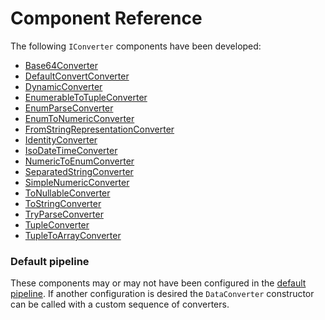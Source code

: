 # Component Reference

The following `IConverter` components have been developed:

* [Base64Converter](base64.md)
* [DefaultConvertConverter](default.md)
* [DynamicConverter](dynamic.md)
* [EnumerableToTupleConverter](enumerable2tuple.md)
* [EnumParseConverter](enumParse.md)
* [EnumToNumericConverter](enumToNum.md)
* [FromStringRepresentationConverter](fromStringRep.md)
* [IdentityConverter](identity.md)
* [IsoDateTimeConverter](isoDate.md)
* [NumericToEnumConverter](numToEnum.md)
* [SeparatedStringConverter](sepString.md)
* [SimpleNumericConverter](simpleNum.md)
* [ToNullableConverter](toNullable.md)
* [ToStringConverter](toString.md)
* [TryParseConverter](tryParse.md)
* [TupleConverter](tuple.md)
* [TupleToArrayConverter](tuple2arr.md)


### Default pipeline
These components may or may not have been configured in the [default pipeline](pipeline.md). If another configuration is desired the `DataConverter` constructor can be called with a custom sequence of converters.

